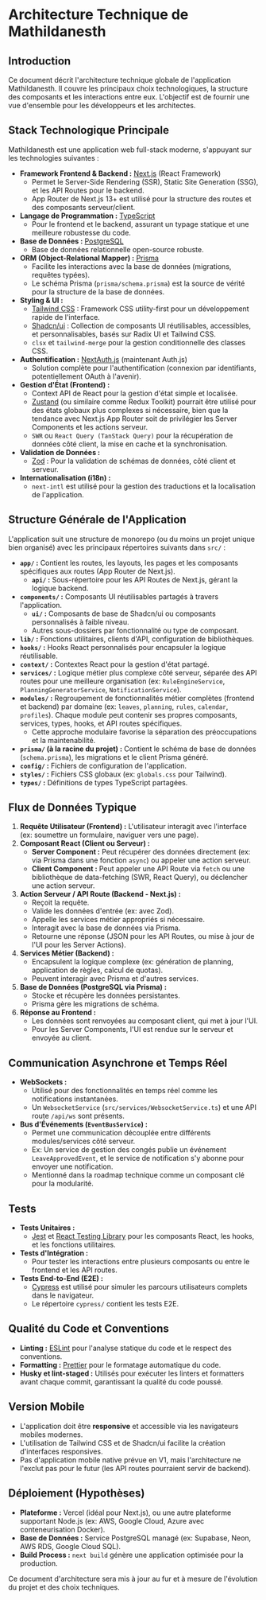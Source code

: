 # Architecture Technique de Mathildanesth

## Introduction

Ce document décrit l'architecture technique globale de l'application Mathildanesth. Il couvre les principaux choix technologiques, la structure des composants et les interactions entre eux. L'objectif est de fournir une vue d'ensemble pour les développeurs et les architectes.

## Stack Technologique Principale

Mathildanesth est une application web full-stack moderne, s'appuyant sur les technologies suivantes :

- **Framework Frontend & Backend :** [Next.js](https://nextjs.org/) (React Framework)
  - Permet le Server-Side Rendering (SSR), Static Site Generation (SSG), et les API Routes pour le backend.
  - App Router de Next.js 13+ est utilisé pour la structure des routes et des composants serveur/client.
- **Langage de Programmation :** [TypeScript](https://www.typescriptlang.org/)
  - Pour le frontend et le backend, assurant un typage statique et une meilleure robustesse du code.
- **Base de Données :** [PostgreSQL](https://www.postgresql.org/)
  - Base de données relationnelle open-source robuste.
- **ORM (Object-Relational Mapper) :** [Prisma](https://www.prisma.io/)
  - Facilite les interactions avec la base de données (migrations, requêtes typées).
  - Le schéma Prisma (`prisma/schema.prisma`) est la source de vérité pour la structure de la base de données.
- **Styling & UI :**
  - [Tailwind CSS](https://tailwindcss.com/) : Framework CSS utility-first pour un développement rapide de l'interface.
  - [Shadcn/ui](https://ui.shadcn.com/) : Collection de composants UI réutilisables, accessibles, et personnalisables, basés sur Radix UI et Tailwind CSS.
  - `clsx` et `tailwind-merge` pour la gestion conditionnelle des classes CSS.
- **Authentification :** [NextAuth.js](https://next-auth.js.org/) (maintenant Auth.js)
  - Solution complète pour l'authentification (connexion par identifiants, potentiellement OAuth à l'avenir).
- **Gestion d'État (Frontend) :**
  - Context API de React pour la gestion d'état simple et localisée.
  - [Zustand](https://zustand-demo.pmnd.rs/) (ou similaire comme Redux Toolkit) pourrait être utilisé pour des états globaux plus complexes si nécessaire, bien que la tendance avec Next.js App Router soit de privilégier les Server Components et les actions serveur.
  - `SWR` ou `React Query (TanStack Query)` pour la récupération de données côté client, la mise en cache et la synchronisation.
- **Validation de Données :**
  - [Zod](https://zod.dev/) : Pour la validation de schémas de données, côté client et serveur.
- **Internationalisation (i18n) :**
  - `next-intl` est utilisé pour la gestion des traductions et la localisation de l'application.

## Structure Générale de l'Application

L'application suit une structure de monorepo (ou du moins un projet unique bien organisé) avec les principaux répertoires suivants dans `src/` :

- **`app/` :** Contient les routes, les layouts, les pages et les composants spécifiques aux routes (App Router de Next.js).
  - **`api/` :** Sous-répertoire pour les API Routes de Next.js, gérant la logique backend.
- **`components/` :** Composants UI réutilisables partagés à travers l'application.
  - **`ui/` :** Composants de base de Shadcn/ui ou composants personnalisés à faible niveau.
  - Autres sous-dossiers par fonctionnalité ou type de composant.
- **`lib/` :** Fonctions utilitaires, clients d'API, configuration de bibliothèques.
- **`hooks/` :** Hooks React personnalisés pour encapsuler la logique réutilisable.
- **`context/` :** Contextes React pour la gestion d'état partagé.
- **`services/` :** Logique métier plus complexe côté serveur, séparée des API routes pour une meilleure organisation (ex: `RuleEngineService`, `PlanningGeneratorService`, `NotificationService`).
- **`modules/` :** Regroupement de fonctionnalités métier complètes (frontend et backend) par domaine (ex: `leaves`, `planning`, `rules`, `calendar`, `profiles`). Chaque module peut contenir ses propres composants, services, types, hooks, et API routes spécifiques.
  - Cette approche modulaire favorise la séparation des préoccupations et la maintenabilité.
- **`prisma/` (à la racine du projet) :** Contient le schéma de base de données (`schema.prisma`), les migrations et le client Prisma généré.
- **`config/` :** Fichiers de configuration de l'application.
- **`styles/` :** Fichiers CSS globaux (ex: `globals.css` pour Tailwind).
- **`types/` :** Définitions de types TypeScript partagées.

## Flux de Données Typique

1.  **Requête Utilisateur (Frontend) :** L'utilisateur interagit avec l'interface (ex: soumettre un formulaire, naviguer vers une page).
2.  **Composant React (Client ou Serveur) :**
    - **Server Component :** Peut récupérer des données directement (ex: via Prisma dans une fonction `async`) ou appeler une action serveur.
    - **Client Component :** Peut appeler une API Route via `fetch` ou une bibliothèque de data-fetching (SWR, React Query), ou déclencher une action serveur.
3.  **Action Serveur / API Route (Backend - Next.js) :**
    - Reçoit la requête.
    - Valide les données d'entrée (ex: avec Zod).
    - Appelle les services métier appropriés si nécessaire.
    - Interagit avec la base de données via Prisma.
    - Retourne une réponse (JSON pour les API Routes, ou mise à jour de l'UI pour les Server Actions).
4.  **Services Métier (Backend) :**
    - Encapsulent la logique complexe (ex: génération de planning, application de règles, calcul de quotas).
    - Peuvent interagir avec Prisma et d'autres services.
5.  **Base de Données (PostgreSQL via Prisma) :**
    - Stocke et récupère les données persistantes.
    - Prisma gère les migrations de schéma.
6.  **Réponse au Frontend :**
    - Les données sont renvoyées au composant client, qui met à jour l'UI.
    - Pour les Server Components, l'UI est rendue sur le serveur et envoyée au client.

## Communication Asynchrone et Temps Réel

- **WebSockets :**
  - Utilisé pour des fonctionnalités en temps réel comme les notifications instantanées.
  - Un `WebsocketService` (`src/services/WebsocketService.ts`) et une API route `/api/ws` sont présents.
- **Bus d'Événements (`EventBusService`) :**
  - Permet une communication découplée entre différents modules/services côté serveur.
  - Ex: Un service de gestion des congés publie un événement `LeaveApprovedEvent`, et le service de notification s'y abonne pour envoyer une notification.
  - Mentionné dans la roadmap technique comme un composant clé pour la modularité.

## Tests

- **Tests Unitaires :**
  - [Jest](https://jestjs.io/) et [React Testing Library](https://testing-library.com/docs/react-testing-library/intro/) pour les composants React, les hooks, et les fonctions utilitaires.
- **Tests d'Intégration :**
  - Pour tester les interactions entre plusieurs composants ou entre le frontend et les API routes.
- **Tests End-to-End (E2E) :**
  - [Cypress](https://www.cypress.io/) est utilisé pour simuler les parcours utilisateurs complets dans le navigateur.
  - Le répertoire `cypress/` contient les tests E2E.

## Qualité du Code et Conventions

- **Linting :** [ESLint](https://eslint.org/) pour l'analyse statique du code et le respect des conventions.
- **Formatting :** [Prettier](https://prettier.io/) pour le formatage automatique du code.
- **Husky et lint-staged :** Utilisés pour exécuter les linters et formatters avant chaque commit, garantissant la qualité du code poussé.

## Version Mobile

- L'application doit être **responsive** et accessible via les navigateurs mobiles modernes.
- L'utilisation de Tailwind CSS et de Shadcn/ui facilite la création d'interfaces responsives.
- Pas d'application mobile native prévue en V1, mais l'architecture ne l'exclut pas pour le futur (les API routes pourraient servir de backend).

## Déploiement (Hypothèses)

- **Plateforme :** Vercel (idéal pour Next.js), ou une autre plateforme supportant Node.js (ex: AWS, Google Cloud, Azure avec conteneurisation Docker).
- **Base de Données :** Service PostgreSQL managé (ex: Supabase, Neon, AWS RDS, Google Cloud SQL).
- **Build Process :** `next build` génère une application optimisée pour la production.

Ce document d'architecture sera mis à jour au fur et à mesure de l'évolution du projet et des choix techniques.
